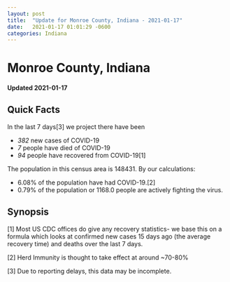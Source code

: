 ```yaml
---
layout: post
title:  "Update for Monroe County, Indiana - 2021-01-17"
date:   2021-01-17 01:01:29 -0600
categories: Indiana
---
```


# Monroe County, Indiana
#### Updated 2021-01-17

## Quick Facts

In the last 7 days[3] we project there have been
- *382* new cases of COVID-19
- *7* people have died of COVID-19
- *94* people have recovered from COVID-19[1]

The population in this census area is 148431. By our calculations:
- 6.08% of the population have had COVID-19.[2]
- 0.79% of the population or 1168.0 people are actively fighting the virus.

## Synopsis




[1] Most US CDC offices do give any recovery statistics- we base this on a formula which looks at confirmed new cases
15 days ago (the average recovery time) and deaths over the last 7 days.

[2] Herd Immunity is thought to take effect at around ~70-80%

[3] Due to reporting delays, this data may be incomplete.
 
    